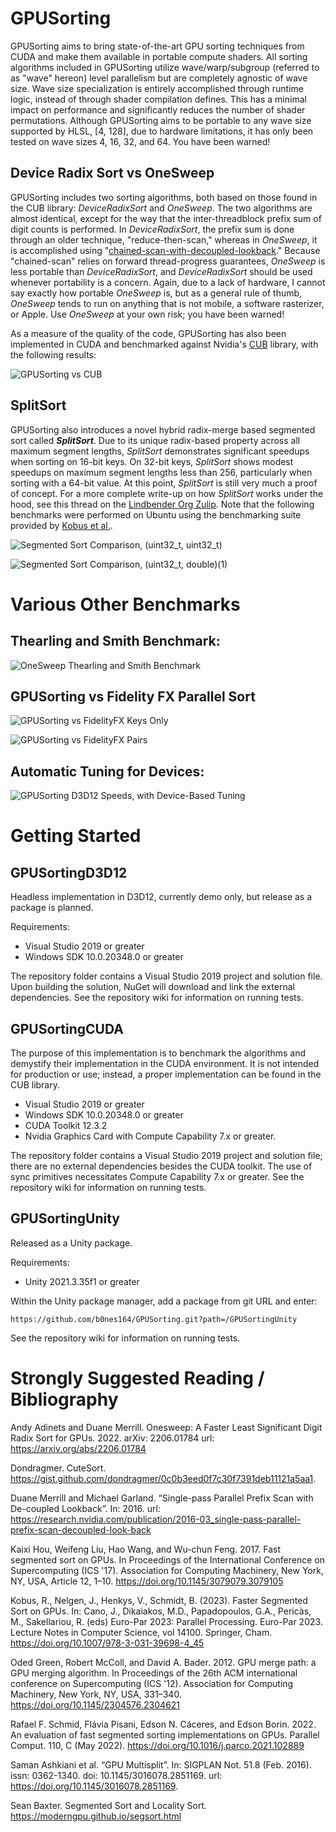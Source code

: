 # GPUSorting

GPUSorting aims to bring state-of-the-art GPU sorting techniques from CUDA and make them available in portable compute shaders. All sorting algorithms included in GPUSorting utilize wave/warp/subgroup (referred to as "wave" hereon) level parallelism but are completely agnostic of wave size. Wave size specialization is entirely accomplished through runtime logic, instead of through shader compilation defines. This has a minimal impact on performance and significantly reduces the number of shader permutations. Although GPUSorting aims to be portable to any wave size supported by HLSL, [4, 128], due to hardware limitations, it has only been tested on wave sizes 4, 16, 32, and 64. You have been warned!

## Device Radix Sort vs OneSweep 

GPUSorting includes two sorting algorithms, both based on those found in the CUB library: _DeviceRadixSort_ and _OneSweep_. The two algorithms are almost identical, except for the way that the inter-threadblock prefix sum of digit counts is performed. In _DeviceRadixSort_, the prefix sum is done through an older technique, "reduce-then-scan," whereas in _OneSweep_, it is accomplished using "[chained-scan-with-decoupled-lookback](https://research.nvidia.com/publication/2016-03_single-pass-parallel-prefix-scan-decoupled-look-back)." Because "chained-scan" relies on forward thread-progress guarantees, _OneSweep_ is less portable than _DeviceRadixSort_, and _DeviceRadixSort_ should be used whenever portability is a concern. Again, due to a lack of hardware, I cannot say exactly how portable _OneSweep_ is, but as a general rule of thumb, _OneSweep_ tends to run on anything that is not mobile, a software rasterizer, or Apple. Use _OneSweep_ at your own risk; you have been warned!

As a measure of the quality of the code, GPUSorting has also been implemented in CUDA and benchmarked against Nvidia's [CUB](https://github.com/NVIDIA/cccl) library, with the following results:

![GPUSorting vs CUB](https://github.com/b0nes164/GPUSorting/assets/68340554/421ac4a3-6077-45af-b4cf-d27395b4d9b1)

## SplitSort

GPUSorting also introduces a novel hybrid radix-merge based segmented sort called ___SplitSort___. Due to its unique radix-based property across all maximum segment lengths, _SplitSort_ demonstrates significant speedups when sorting on 16-bit keys. On 32-bit keys, _SplitSort_ shows modest speedups on maximum segment lengths less than 256, particularly when sorting with a 64-bit value. At this point, _SplitSort_ is still very much a proof of concept. For a more complete write-up on how _SplitSort_ works under the hood, see this thread on the [Lindbender Org Zulip](https://xi.zulipchat.com/#narrow/stream/197075-gpu/topic/A.20Better.20Sort.20for.20Sparse.20Strip.20Rendering). Note that the following benchmarks were performed on Ubuntu using the benchmarking suite provided by [Kobus et al.](https://gitlab.rlp.net/pararch/faster-segmented-sort-on-gpus).

![Segmented Sort Comparison, (uint32_t, uint32_t)](https://github.com/user-attachments/assets/5ef32d05-0f91-4bc1-a2f1-d4defb8b35fe)



![Segmented Sort Comparison, (uint32_t, double)(1)](https://github.com/user-attachments/assets/2853b27e-bdc9-4162-98f5-2607562d9a02)

# Various Other Benchmarks

## Thearling and Smith Benchmark:

![OneSweep Thearling and Smith Benchmark](https://github.com/b0nes164/GPUSorting/assets/68340554/3007376f-2cdc-4698-869f-d6b2f4a127dc)

## GPUSorting vs Fidelity FX Parallel Sort

![GPUSorting vs FidelityFX Keys Only](https://github.com/b0nes164/GPUSorting/assets/68340554/195741cf-4f6d-42bb-bd03-93ddbe202373)

![GPUSorting vs FidelityFX Pairs](https://github.com/b0nes164/GPUSorting/assets/68340554/5aab9d57-5b47-407b-bd98-a9f68147f53f)

## Automatic Tuning for Devices:

![GPUSorting D3D12 Speeds, with Device-Based Tuning](https://github.com/b0nes164/GPUSorting/assets/68340554/e6c25fd8-23e8-47f4-99c2-5bb4e79b4eaf)

# Getting Started

## GPUSortingD3D12

Headless implementation in D3D12, currently demo only, but release as a package is planned.

Requirements:
* Visual Studio 2019 or greater
* Windows SDK 10.0.20348.0 or greater

The repository folder contains a Visual Studio 2019 project and solution file. Upon building the solution, NuGet will download and link the external dependencies. See the repository wiki for information on running tests.

## GPUSortingCUDA

The purpose of this implementation is to benchmark the algorithms and demystify their implementation in the CUDA environment. It is not intended for production or use; instead, a proper implementation can be found in the CUB library.

* Visual Studio 2019 or greater
* Windows SDK 10.0.20348.0 or greater
* CUDA Toolkit 12.3.2
* Nvidia Graphics Card with Compute Capability 7.x or greater.

The repository folder contains a Visual Studio 2019 project and solution file; there are no external dependencies besides the CUDA toolkit. The use of sync primitives necessitates Compute Capability 7.x or greater. See the repository wiki for information on running tests.

## GPUSortingUnity

Released as a Unity package.

Requirements:
* Unity 2021.3.35f1 or greater

Within the Unity package manager, add a package from git URL and enter:

`https://github.com/b0nes164/GPUSorting.git?path=/GPUSortingUnity`

See the repository wiki for information on running tests.

# Strongly Suggested Reading / Bibliography

Andy Adinets and Duane Merrill. Onesweep: A Faster Least Significant Digit Radix Sort for GPUs. 2022. arXiv: 2206.01784 url: https://arxiv.org/abs/2206.01784

Dondragmer. CuteSort. https://gist.github.com/dondragmer/0c0b3eed0f7c30f7391deb11121a5aa1.

Duane Merrill and Michael Garland. “Single-pass Parallel Prefix Scan with De-coupled Lookback”. In: 2016. url: https://research.nvidia.com/publication/2016-03_single-pass-parallel-prefix-scan-decoupled-look-back

Kaixi Hou, Weifeng Liu, Hao Wang, and Wu-chun Feng. 2017. Fast segmented sort on GPUs. In Proceedings of the International Conference on Supercomputing (ICS '17). Association for Computing Machinery, New York, NY, USA, Article 12, 1–10. https://doi.org/10.1145/3079079.3079105

Kobus, R., Nelgen, J., Henkys, V., Schmidt, B. (2023). Faster Segmented Sort on GPUs. In: Cano, J., Dikaiakos, M.D., Papadopoulos, G.A., Pericàs, M., Sakellariou, R. (eds) Euro-Par 2023: Parallel Processing. Euro-Par 2023. Lecture Notes in Computer Science, vol 14100. Springer, Cham. https://doi.org/10.1007/978-3-031-39698-4_45

Oded Green, Robert McColl, and David A. Bader. 2012. GPU merge path: a GPU merging algorithm. In Proceedings of the 26th ACM international conference on Supercomputing (ICS '12). Association for Computing Machinery, New York, NY, USA, 331–340. https://doi.org/10.1145/2304576.2304621

Rafael F. Schmid, Flávia Pisani, Edson N. Cáceres, and Edson Borin. 2022. An evaluation of fast segmented sorting implementations on GPUs. Parallel Comput. 110, C (May 2022). https://doi.org/10.1016/j.parco.2021.102889

Saman Ashkiani et al. “GPU Multisplit”. In: SIGPLAN Not. 51.8 (Feb. 2016). issn: 0362-1340. doi: 10.1145/3016078.2851169. url: https://doi.org/10.1145/3016078.2851169.

Sean Baxter. Segmented Sort and Locality Sort. https://moderngpu.github.io/segsort.html
